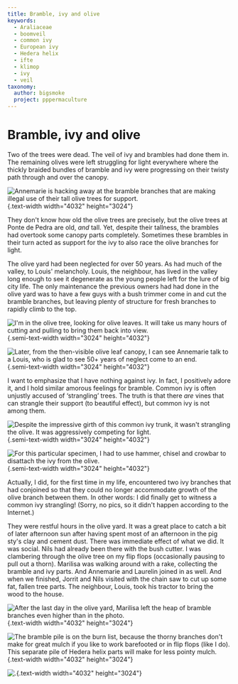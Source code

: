 ```yaml
---
title: Bramble, ivy and olive
keywords:
  - Araliaceae
  - boomveil
  - common ivy
  - European ivy
  - Hedera helix
  - ifte
  - klimop
  - ivy
  - veil
taxonomy:
  author: bigsmoke
  project: pppermaculture
---
```


# Bramble, ivy and olive

Two of the trees were dead. The veil of ivy and brambles had done them in. The remaining olives were left struggling for light everywhere where the thickly braided bundles of bramble and ivy were progressing on their twisty path through and over the canopy. 

![Annemarie is hacking away at the bramble branches that are making illegal use of their tall olive trees for support.](Ponte_de_Pedra_2017-11-14_Olive_yard_2.jpg){.text-width width="4032" height="3024"}

They don't know how old the olive trees are precisely, but the olive trees at Ponte de Pedra are old, _and_ tall. Yet, despite their tallness, the brambles had overtook some canopy parts completely. Sometimes these brambles in their turn acted as support for the ivy to also race the olive branches for light.

<?project-insert?>

The olive yard had been neglected for over 50 years. As had much of the valley, to Louis' melancholy. Louis, the neighbour, has lived in the valley long enough to see it degenerate as the young people left for the lure of big city life. The only maintenance the previous owners had had done in the olive yard was to have a few guys with a bush trimmer come in and cut the bramble branches, but leaving plenty of structure for fresh branches to rapidly climb to the top.

![I'm in the olive tree, looking for olive leaves. It will take us many hours of cutting and pulling to bring them back into view.](Ponte_de_Pedra_2017-11-14_Olive_yard_6.jpg){.semi-text-width width="3024" height="4032"}

![Later, from the then-visible olive leaf canopy, I can see Annemarie talk to a Louis, who is glad to see 50+ years of neglect come to an end.](Ponte_de_Pedra_2017-11-14_Olive_yard_5.jpg){.semi-text-width width="3024" height="4032"}

I want to emphasize that I have nothing against ivy. In fact, I positively adore it, and I hold similar amorous feelings for bramble. Common ivy is often unjustly accused of ‘strangling’ trees. The truth is that there _are_ vines that can strangle their support (to beautiful effect), but common ivy is not among them.

![Despite the impressive girth of this common ivy trunk, it wasn't strangling the olive. It _was_ aggressively competing for light.](Ponte_de_Pedra_2017-11-15_Olive_yard_18.jpg){.semi-text-width width="3024" height="4032"}

![For this particular specimen, I had to use hammer, chisel and crowbar to disattach the ivy from the olive.](Ponte_de_Pedra_2017-11-15_Olive_yard_19.jpg){.semi-text-width width="3024" height="4032"}

Actually, I did, for the first time in my life, encountered two ivy branches that had conjoined so that they could no longer accommodate growth of the olive branch between them. In other words: I did finally get to witness a common ivy strangling! (Sorry, no pics, so it didn't happen according to the Internet.)

They were restful hours in the olive yard. It was a great place to catch a bit of later afternoon sun after having spent most of an afternoon in the pig sty's clay and cement dust. There was immediate effect of what we did. It was social. Nils had already been there with the bush cutter. I was clambering through the olive tree on my flip flops (occasionally pausing to pull out a thorn). Marilisa was walking around with a rake, collecting the bramble and ivy parts. And Annemarie and Laurelin joined in as well. And when we finished, Jorrit and Nils visited with the chain saw to cut up some fat, fallen tree parts. The neighbour, Louis, took his tractor to bring the wood to the house.

![After the last day in the olive yard, Marilisa left the heap of bramble branches even higher than in the photo.](Ponte_de_Pedra_2017-11-15_Olive_yard_16.jpg){.text-width width="4032" height="3024"}

![The bramble pile is on the burn list, because the thorny branches don't make for great mulch if you like to work barefooted or in flip flops (like I do). This separate pile of <i lang="la">Hedera helix</i> parts will make for less pointy mulch.](Ponte_de_Pedra_2017-11-15_Olive_yard_23.jpg){.text-width width="4032" height="3024"}

![.](Ponte_de_Pedra_2017-11-15_Olive_yard_21.jpg){.text-width width="4032" height="3024"}
